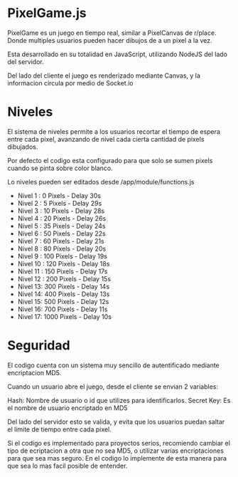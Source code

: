# PixelGame.js

PixelGame es un juego en tiempo real, similar a PixelCanvas de r/place. Donde multiples usuarios pueden hacer dibujos de a un pixel a la vez.

Esta desarrollado en su totalidad en JavaScript, utilizando NodeJS del lado del servidor.

Del lado del cliente el juego es renderizado mediante Canvas, y la informacion circula por medio de Socket.io

# Niveles

El sistema de niveles permite a los usuarios recortar el tiempo de espera entre cada pixel, avanzando de nivel cada cierta cantidad de pixels dibujados.

Por defecto el codigo esta configurado para que solo se sumen pixels cuando se pinta sobre color blanco.

Lo niveles pueden ser editados desde /app/module/functions.js

* Nivel 1 : 0 Pixels - Delay 30s
* Nivel 2 : 5 Pixels - Delay 29s
* Nivel 3 : 10 Pixels - Delay 28s
* Nivel 4 : 20 Pixels - Delay 26s
* Nivel 5 : 35 Pixels - Delay 24s
* Nivel 6 : 50 Pixels - Delay 22s
* Nivel 7 : 60 Pixels - Delay 21s
* Nivel 8 : 80 Pixels - Delay 20s
* Nivel 9 : 100 Pixels - Delay 19s
* Nivel 10 : 120 Pixels - Delay 18s
* Nivel 11 : 150 Pixels - Delay 17s
* Nivel 12 : 200 Pixels - Delay 15s
* Nivel 13: 300 Pixels - Delay 14s
* Nivel 14: 400 Pixels - Delay 13s
* Nivel 15: 500 Pixels - Delay 12s
* Nivel 16: 700 Pixels - Delay 11s
* Nivel 17: 1000 Pixels - Delay 10s

# Seguridad

El codigo cuenta con un sistema muy sencillo de autentificado mediante encriptacion MD5.

Cuando un usuario abre el juego, desde el cliente se envian 2 variables:

Hash: Nombre de usuario o id que utilizes para identificarlos.
Secret Key: Es el nombre de usuario encriptado en MD5

Del lado del servidor esto se valida, y evita que los usuarios puedan saltar el limite de tiempo entre cada pixel.

Si el codigo es implementado para proyectos serios, recomiendo cambiar el tipo de ecriptacion a otra que no sea MD5, o utilizar varias encriptaciones para que sea mas seguro. En el codigo lo implemente de esta manera para que sea lo mas facil posible de entender.



